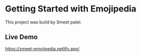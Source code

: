 # Getting Started with Emojipedia

This project was build by Smeet patel.

## Live Demo

https://smeet-emojipedia.netlify.app/
